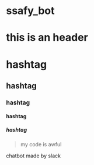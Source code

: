 # ssafy_bot

this is an header
===================

# hashtag
## hashtag
### hashtag
#### hashtag
##### hashtag

> my code is awful

chatbot made by slack
